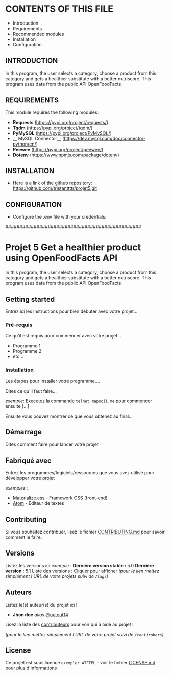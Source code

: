 # CONTENTS OF THIS FILE

 * Introduction
 * Requirements
 * Recommended modules
 * Installation
 * Configuration


## INTRODUCTION

In this program, the user selects a category, choose a product from this category and gets a healthier substitute with a better nutriscore. 
This program uses data from the public API OpenFoodFacts. 


## REQUIREMENTS

This module requires the following modules:

 * __Requests__ (https://pypi.org/project/requests/)
 * __Tqdm__ (https://pypi.org/project/tqdm/)
 * __PyMySQL__ (https://pypi.org/project/PyMySQL/)
 * __ MySQL Connector__ (https://dev.mysql.com/doc/connector-python/en/)
 * __Peewee__ (https://pypi.org/project/peewee/)
 * __Dotenv__ (https://www.npmjs.com/package/dotenv)


## INSTALLATION

 * Here is a link of the github repository: https://github.com/tristanttttr/projet5.git


## CONFIGURATION

 * Configure the .env file with your credentials:

################################################

# Projet 5 Get a healthier product using OpenFoodFacts API

In this program, the user selects a category, choose a product from this category and gets a healthier substitute with a better nutriscore. 
This program uses data from the public API OpenFoodFacts. 

## Getting started

Entrez ici les instructions pour bien débuter avec votre projet...

### Pré-requis

Ce qu'il est requis pour commencer avec votre projet...

- Programme 1
- Programme 2
- etc...

### Installation

Les étapes pour installer votre programme....

Dites ce qu'il faut faire...

_exemple_: Executez la commande ``telnet mapscii.me`` pour commencer ensuite [...]


Ensuite vous pouvez montrer ce que vous obtenez au final...

## Démarrage

Dites comment faire pour lancer votre projet

## Fabriqué avec

Entrez les programmes/logiciels/ressources que vous avez utilisé pour développer votre projet

_exemples :_
* [Materialize.css](http://materializecss.com) - Framework CSS (front-end)
* [Atom](https://atom.io/) - Editeur de textes

## Contributing

Si vous souhaitez contribuer, lisez le fichier [CONTRIBUTING.md](https://example.org) pour savoir comment le faire.

## Versions
Listez les versions ici 
_exemple :_
**Dernière version stable :** 5.0
**Dernière version :** 5.1
Liste des versions : [Cliquer pour afficher](https://github.com/your/project-name/tags)
_(pour le lien mettez simplement l'URL de votre projets suivi de ``/tags``)_

## Auteurs
Listez le(s) auteur(s) du projet ici !
* **Jhon doe** _alias_ [@outout14](https://github.com/outout14)

Lisez la liste des [contributeurs](https://github.com/your/project/contributors) pour voir qui à aidé au projet !

_(pour le lien mettez simplement l'URL de votre projet suivi de ``/contirubors``)_

## License

Ce projet est sous licence ``exemple: WTFTPL`` - voir le fichier [LICENSE.md](LICENSE.md) pour plus d'informations


